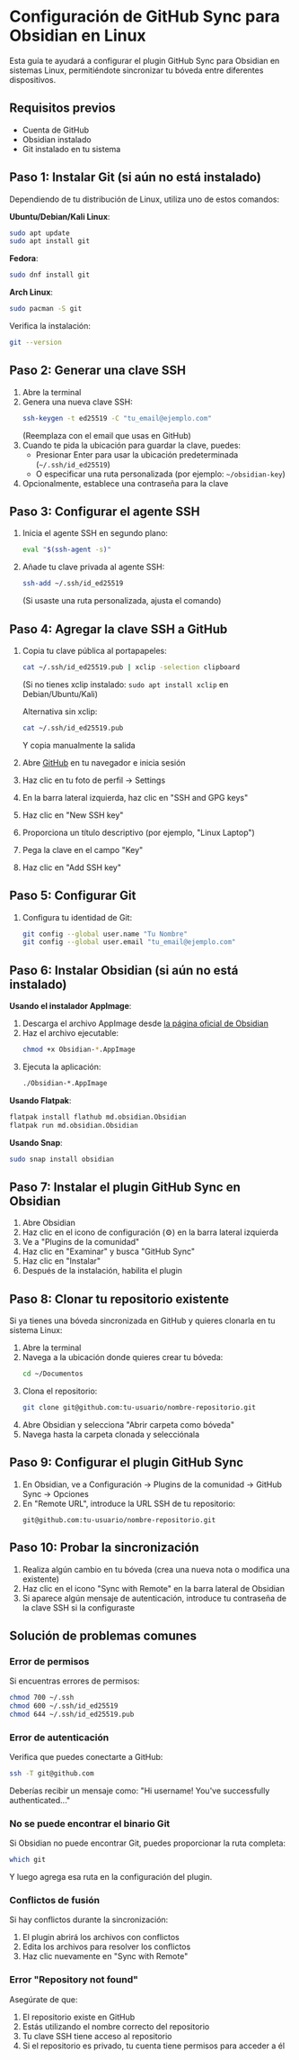 # Configuración de GitHub Sync para Obsidian en Linux

Esta guía te ayudará a configurar el plugin GitHub Sync para Obsidian en sistemas Linux, permitiéndote sincronizar tu bóveda entre diferentes dispositivos.

## Requisitos previos
- Cuenta de GitHub
- Obsidian instalado
- Git instalado en tu sistema

## Paso 1: Instalar Git (si aún no está instalado)

Dependiendo de tu distribución de Linux, utiliza uno de estos comandos:

**Ubuntu/Debian/Kali Linux**:
```bash
sudo apt update
sudo apt install git
```

**Fedora**:
```bash
sudo dnf install git
```

**Arch Linux**:
```bash
sudo pacman -S git
```

Verifica la instalación:
```bash
git --version
```

## Paso 2: Generar una clave SSH

1. Abre la terminal
2. Genera una nueva clave SSH:
   ```bash
   ssh-keygen -t ed25519 -C "tu_email@ejemplo.com"
   ```
   (Reemplaza con el email que usas en GitHub)
3. Cuando te pida la ubicación para guardar la clave, puedes:
   - Presionar Enter para usar la ubicación predeterminada (`~/.ssh/id_ed25519`)
   - O especificar una ruta personalizada (por ejemplo: `~/obsidian-key`)
4. Opcionalmente, establece una contraseña para la clave

## Paso 3: Configurar el agente SSH

1. Inicia el agente SSH en segundo plano:
   ```bash
   eval "$(ssh-agent -s)"
   ```

2. Añade tu clave privada al agente SSH:
   ```bash
   ssh-add ~/.ssh/id_ed25519
   ```
   (Si usaste una ruta personalizada, ajusta el comando)

## Paso 4: Agregar la clave SSH a GitHub

1. Copia tu clave pública al portapapeles:
   ```bash
   cat ~/.ssh/id_ed25519.pub | xclip -selection clipboard
   ```
   (Si no tienes xclip instalado: `sudo apt install xclip` en Debian/Ubuntu/Kali)

   Alternativa sin xclip:
   ```bash
   cat ~/.ssh/id_ed25519.pub
   ```
   Y copia manualmente la salida

2. Abre [GitHub](https://github.com) en tu navegador e inicia sesión
3. Haz clic en tu foto de perfil → Settings
4. En la barra lateral izquierda, haz clic en "SSH and GPG keys"
5. Haz clic en "New SSH key"
6. Proporciona un título descriptivo (por ejemplo, "Linux Laptop")
7. Pega la clave en el campo "Key"
8. Haz clic en "Add SSH key"

## Paso 5: Configurar Git

1. Configura tu identidad de Git:
   ```bash
   git config --global user.name "Tu Nombre"
   git config --global user.email "tu_email@ejemplo.com"
   ```

## Paso 6: Instalar Obsidian (si aún no está instalado)

**Usando el instalador AppImage**:
1. Descarga el archivo AppImage desde [la página oficial de Obsidian](https://obsidian.md/)
2. Haz el archivo ejecutable:
   ```bash
   chmod +x Obsidian-*.AppImage
   ```
3. Ejecuta la aplicación:
   ```bash
   ./Obsidian-*.AppImage
   ```

**Usando Flatpak**:
```bash
flatpak install flathub md.obsidian.Obsidian
flatpak run md.obsidian.Obsidian
```

**Usando Snap**:
```bash
sudo snap install obsidian
```

## Paso 7: Instalar el plugin GitHub Sync en Obsidian

1. Abre Obsidian
2. Haz clic en el icono de configuración (⚙️) en la barra lateral izquierda
3. Ve a "Plugins de la comunidad"
4. Haz clic en "Examinar" y busca "GitHub Sync"
5. Haz clic en "Instalar"
6. Después de la instalación, habilita el plugin

## Paso 8: Clonar tu repositorio existente

Si ya tienes una bóveda sincronizada en GitHub y quieres clonarla en tu sistema Linux:

1. Abre la terminal
2. Navega a la ubicación donde quieres crear tu bóveda:
   ```bash
   cd ~/Documentos
   ```
3. Clona el repositorio:
   ```bash
   git clone git@github.com:tu-usuario/nombre-repositorio.git
   ```
4. Abre Obsidian y selecciona "Abrir carpeta como bóveda"
5. Navega hasta la carpeta clonada y selecciónala

## Paso 9: Configurar el plugin GitHub Sync

1. En Obsidian, ve a Configuración → Plugins de la comunidad → GitHub Sync → Opciones
2. En "Remote URL", introduce la URL SSH de tu repositorio:
   ```
   git@github.com:tu-usuario/nombre-repositorio.git
   ```

## Paso 10: Probar la sincronización

1. Realiza algún cambio en tu bóveda (crea una nueva nota o modifica una existente)
2. Haz clic en el icono "Sync with Remote" en la barra lateral de Obsidian
3. Si aparece algún mensaje de autenticación, introduce tu contraseña de la clave SSH si la configuraste

## Solución de problemas comunes

### Error de permisos
Si encuentras errores de permisos:
```bash
chmod 700 ~/.ssh
chmod 600 ~/.ssh/id_ed25519
chmod 644 ~/.ssh/id_ed25519.pub
```

### Error de autenticación
Verifica que puedes conectarte a GitHub:
```bash
ssh -T git@github.com
```
Deberías recibir un mensaje como: "Hi username! You've successfully authenticated..."

### No se puede encontrar el binario Git
Si Obsidian no puede encontrar Git, puedes proporcionar la ruta completa:
```bash
which git
```
Y luego agrega esa ruta en la configuración del plugin.

### Conflictos de fusión
Si hay conflictos durante la sincronización:
1. El plugin abrirá los archivos con conflictos
2. Edita los archivos para resolver los conflictos
3. Haz clic nuevamente en "Sync with Remote"

### Error "Repository not found"
Asegúrate de que:
1. El repositorio existe en GitHub
2. Estás utilizando el nombre correcto del repositorio
3. Tu clave SSH tiene acceso al repositorio
4. Si el repositorio es privado, tu cuenta tiene permisos para acceder a él